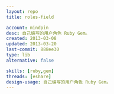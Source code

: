 ```yaml
---
layout: repo
title: roles-field

account: mindpin
desc: 自己编写的用户角色 Ruby Gem。
created: 2013-03-08
updated: 2013-03-20
last-commit: 888ee30
type: lib
alternative: false

skills: [ruby,gem]
threads: [eshare]
design-usage: 自己编写的用户角色 Ruby Gem。
---
```

